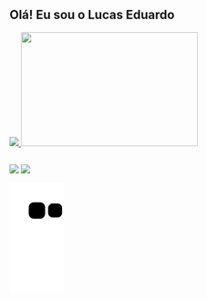 ## Olá! Eu sou o Lucas Eduardo
  <div>
  <a href="https://github.com/Daruedo">
  <img height="200em" src="https://github-readme-stats.vercel.app/api?username=Daruedo&show_icons=true&theme=dracula&include_all_commits=true"/>
  <img height="200em" width="310em" src="https://github-readme-stats.vercel.app/api/top-langs/?username=Daruedo&layout=compact&langs_count=16&theme=dracula"/>
</div>
  
  ##
 
<div> 
  <a href = "mailto:daruedo@gmail.com"><img src="https://img.shields.io/badge/-Gmail-%23333?style=for-the-badge&logo=gmail&logoColor=white" target="_blank"></a>
  <a href="https://www.linkedin.com/in/lucas-eduardo-073304135/" target="_blank"><img src="https://img.shields.io/badge/-LinkedIn-%230077B5?style=for-the-badge&logo=linkedin&logoColor=white" target="_blank"></a> 
 
  ![Snake animation](https://github.com/rafaballerini/rafaballerini/blob/output/github-contribution-grid-snake.svg)
 
</div>
